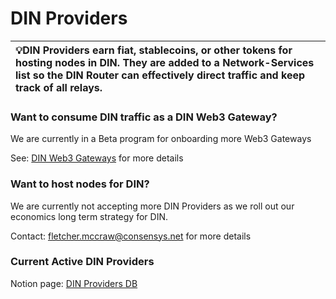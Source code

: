 # **DIN Providers**

| 💡DIN Providers earn fiat, stablecoins, or other tokens for hosting nodes in DIN. They are added to a Network-Services list so the DIN Router can effectively direct traffic and keep track of all relays. |
| :---- |

### **Want to consume DIN traffic as a DIN Web3 Gateway?**

We are currently in a Beta program for onboarding more Web3 Gateways

See: [DIN Web3 Gateways](?tab=t.xk1a87o4o2v0#heading=h.a9l3uud98qtp) for more details

### **Want to host nodes for DIN?**

We are currently not accepting more DIN Providers as we roll out our economics long term strategy for DIN.

Contact: [fletcher.mccraw@consensys.net](mailto:fletcher.mccraw@consensys.net) for more details

### **Current Active DIN Providers**

Notion page: [DIN Providers DB](https://www.notion.so/7d775737e331425082d2d3fa395539a1?pvs=21)  
